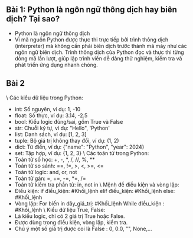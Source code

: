 ## Bài 1: Python là ngôn ngữ thông dịch hay biên dịch? Tại sao?
- Python là ngôn ngữ thông dịch 
- Vì mã nguồn Python được thực thi trực tiếp bởi trình thông dịch (interpreter) mà không cần phải biên dịch trước thành mã máy như các ngôn ngữ biên dịch. Trình thông dịch của Python đọc và thực thi từng dòng mã lần lượt, giúp lập trình viên dễ dàng thử nghiệm, kiểm tra và phát triển ứng dụng nhanh chóng.
 
## Bài 2
\\ Các kiểu dữ liệu trong Python:
- int: Số nguyên, ví dụ: 1, -10
- float: Số thực, ví dụ: 3.14, -2.5
- bool: Kiểu logic đúng/sai, gồm True và False
- str: Chuỗi ký tự, ví dụ: "Hello", 'Python'
- list: Danh sách, ví dụ: [1, 2, 3]
- tuple: Bộ giá trị không thay đổi, ví dụ: (1, 2)
- dict: Từ điển, ví dụ: {"name": "Python", "year": 2024}
- set: Tập hợp, ví dụ: {1, 2, 3}
\\ Các toán tử trong Python:
- Toán tử số học: +, -, *, /, //, %, **
- Toán tử so sánh: ==, !=, >, <, >=, <=
- Toán tử logic: and, or, not
- Toán tử gán: =, +=, -=, *=, /=
- Toán tử kiểm tra phần tử: in, not in
\\ Mệnh đề điều kiện và vòng lặp:
- Điều kiện: if điều_kiện: #Khối_lệnh elif điều_kiện: #Khối_lệnh else: #Khối_lệnh
- Vòng lặp: For biến in dãy_giá_trị: #Khối_lệnh While điều_kiện : #Khối_lệnh 
\\ Kiểu dữ liệu True, False:
- Là kiểu logic, chỉ có 2 giá trị True hoặc False.
- Được dùng trong điều kiện, vòng lặp, kiểm tra.
- Chú ý một số giá trị được coi là False : 0, 0.0, "", None,...
